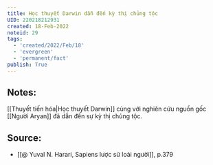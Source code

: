 ```yaml
---
title: Học thuyết Darwin dẫn đến kỳ thị chủng tộc
UID: 220218212931
created: 18-Feb-2022
noteid: 29
tags:
  - 'created/2022/Feb/18'
  - 'evergreen'
  - 'permanent/fact'
publish: True
---
```

## Notes:
[[Thuyết tiến hóa|Học thuyết Darwin]] cùng với nghiên cứu nguồn gốc [[Người Aryan]] đã dẫn đến sự kỳ thị chủng tộc.

## Source:
- [[@ Yuval N. Harari, Sapiens lược sử loài người]], p.379


